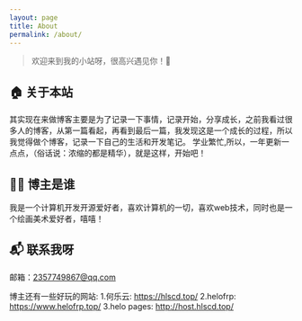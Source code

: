 ```yaml
---
layout: page
title: About
permalink: /about/
---
```


> 欢迎来到我的小站呀，很高兴遇见你！🤝

## 🏠 关于本站
其实现在来做博客主要是为了记录一下事情，记录开始，分享成长，之前我看过很多人的博客，从第一篇看起，再看到最后一篇，我发现这是一个成长的过程，所以我觉得做个博客，记录一下自己的生活和开发笔记。
学业繁忙,所以，一年更新一点点，（俗话说：浓缩的都是精华），就是这样，开始吧！
## 👨‍💻 博主是谁
我是一个计算机开发开源爱好者，喜欢计算机的一切，喜欢web技术，同时也是一个绘画美术爱好者，嘻嘻！
## 📬 联系我呀
邮箱：2357749867@qq.com

博主还有一些好玩的网站:
1.何乐云: https://hlscd.top/
2.helofrp:  https://www.helofrp.top/
3.helo pages: http://host.hlscd.top/
